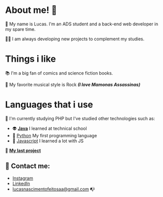 # About me! 🎈

🙂 My name is Lucas. I'm an ADS student and a back-end web developer in my spare time.

👨‍💻 I am always developing new projects to complement my studies.

# Things i like

📚 I'm a big fan of comics and science fiction books.

🎸 My favorite musical style is Rock ***(I love Mamonas Assassinas)***

# Languages that i use

🌱 I'm currently studying PHP but I've studied other technologies such as:
- 👽 **[Java](https://github.com/Luccxx/Projeto-Livraria)** I learned at technical school
- 🐍 [Python](https://github.com/Luccxx/Perguntas-e-Respostas) My first programming language
- 🧠 [Javascript](https://github.com/Luccxx/Movie-DB) I learned a lot with JS

🚨 **[My last project](https://github.com/Luccxx/Atomic)**

## 📣 Contact me:
- [Instagram](https://www.instagram.com/_1uccass)
- [LinkedIn](https://www.linkedin.com/in/lucas-nascimento-58b352244/)
- lucasnascimentofeitosaa@gmail.com 📭
<!--
**Luccxx/Luccxx** is a ✨ _special_ ✨ repository because its `README.md` (this file) appears on your GitHub profile.

Here are some ideas to get you started:

- 🔭 I’m currently working on ...
- 🌱 I’m currently learning ...
- 👯 I’m looking to collaborate on ...
- 🤔 I’m looking for help with ...
- 💬 Ask me about ...
- 📫 How to reach me: ...
- 😄 Pronouns: ...
- ⚡ Fun fact: ...
-->
